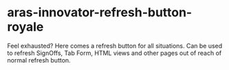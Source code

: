 # aras-innovator-refresh-button-royale
Feel exhausted? Here comes a  refresh button for all situations. Can be used to refresh SignOffs, Tab Form, HTML views and other pages out of reach of normal refresh button. 
